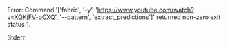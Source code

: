 Error: Command '['fabric', '-y', 'https://www.youtube.com/watch?v=XQKjFV-pCXQ', '--pattern', 'extract_predictions']' returned non-zero exit status 1.

Stderr:
